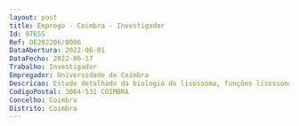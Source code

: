 ```yaml
--- 
layout: post
title: Emprego - Coimbra - Investigador
Id: 97655
Ref: OE202206/0006
DataAbertura: 2022-06-01
DataFecho: 2022-06-17
Trabalho: Investigador
Empregador: Universidade de Coimbra
Descricao: Estudo detalhado da biologia do lisossoma, funções lisossomais e das vias de tráfego celular que culminam nos lisossomas. Experiência documentada em biologia celular, particularmente cultura de células, microscopia (incluindo em células vivas) e análise de imagens, é essencial. Será favorável o domínio de técnicas de biologia molecular (cloning, CRISPR). O a investigador a focar se á na biologia e patologia dos lisossomas em condições fisiológicas e patológicas (doenças lisossomais e de outros organelos, doenças associadas ao envelhecimento), bem como na interação entre os lisossomas e outros organelos celulares. Os modelos experimentais utilizados incluem células primárias e linhas celulares de mamíferos, bem como modelos de ratinho.
CodigoPostal: 3004-531 COIMBRA
Concelho: Coimbra
Distrito: Coimbra
--- 
```

